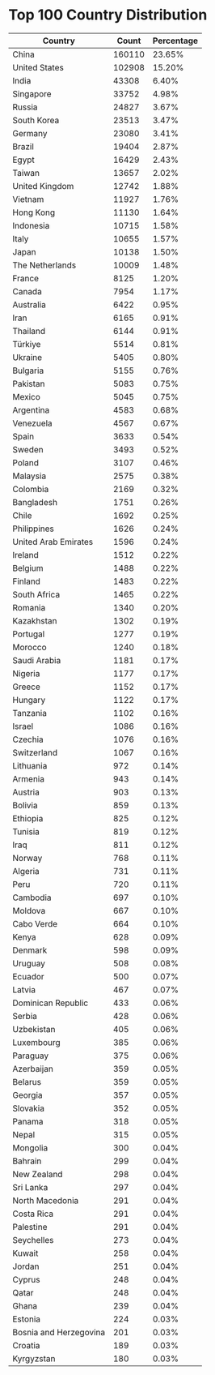 # Top 100 Country Distribution
| Country | Count | Percentage |
|----|----|----|
| China | 160110 | 23.65% |
| United States | 102908 | 15.20% |
| India | 43308 | 6.40% |
| Singapore | 33752 | 4.98% |
| Russia | 24827 | 3.67% |
| South Korea | 23513 | 3.47% |
| Germany | 23080 | 3.41% |
| Brazil | 19404 | 2.87% |
| Egypt | 16429 | 2.43% |
| Taiwan | 13657 | 2.02% |
| United Kingdom | 12742 | 1.88% |
| Vietnam | 11927 | 1.76% |
| Hong Kong | 11130 | 1.64% |
| Indonesia | 10715 | 1.58% |
| Italy | 10655 | 1.57% |
| Japan | 10138 | 1.50% |
| The Netherlands | 10009 | 1.48% |
| France | 8125 | 1.20% |
| Canada | 7954 | 1.17% |
| Australia | 6422 | 0.95% |
| Iran | 6165 | 0.91% |
| Thailand | 6144 | 0.91% |
| Türkiye | 5514 | 0.81% |
| Ukraine | 5405 | 0.80% |
| Bulgaria | 5155 | 0.76% |
| Pakistan | 5083 | 0.75% |
| Mexico | 5045 | 0.75% |
| Argentina | 4583 | 0.68% |
| Venezuela | 4567 | 0.67% |
| Spain | 3633 | 0.54% |
| Sweden | 3493 | 0.52% |
| Poland | 3107 | 0.46% |
| Malaysia | 2575 | 0.38% |
| Colombia | 2169 | 0.32% |
| Bangladesh | 1751 | 0.26% |
| Chile | 1692 | 0.25% |
| Philippines | 1626 | 0.24% |
| United Arab Emirates | 1596 | 0.24% |
| Ireland | 1512 | 0.22% |
| Belgium | 1488 | 0.22% |
| Finland | 1483 | 0.22% |
| South Africa | 1465 | 0.22% |
| Romania | 1340 | 0.20% |
| Kazakhstan | 1302 | 0.19% |
| Portugal | 1277 | 0.19% |
| Morocco | 1240 | 0.18% |
| Saudi Arabia | 1181 | 0.17% |
| Nigeria | 1177 | 0.17% |
| Greece | 1152 | 0.17% |
| Hungary | 1122 | 0.17% |
| Tanzania | 1102 | 0.16% |
| Israel | 1086 | 0.16% |
| Czechia | 1076 | 0.16% |
| Switzerland | 1067 | 0.16% |
| Lithuania | 972 | 0.14% |
| Armenia | 943 | 0.14% |
| Austria | 903 | 0.13% |
| Bolivia | 859 | 0.13% |
| Ethiopia | 825 | 0.12% |
| Tunisia | 819 | 0.12% |
| Iraq | 811 | 0.12% |
| Norway | 768 | 0.11% |
| Algeria | 731 | 0.11% |
| Peru | 720 | 0.11% |
| Cambodia | 697 | 0.10% |
| Moldova | 667 | 0.10% |
| Cabo Verde | 664 | 0.10% |
| Kenya | 628 | 0.09% |
| Denmark | 598 | 0.09% |
| Uruguay | 508 | 0.08% |
| Ecuador | 500 | 0.07% |
| Latvia | 467 | 0.07% |
| Dominican Republic | 433 | 0.06% |
| Serbia | 428 | 0.06% |
| Uzbekistan | 405 | 0.06% |
| Luxembourg | 385 | 0.06% |
| Paraguay | 375 | 0.06% |
| Azerbaijan | 359 | 0.05% |
| Belarus | 359 | 0.05% |
| Georgia | 357 | 0.05% |
| Slovakia | 352 | 0.05% |
| Panama | 318 | 0.05% |
| Nepal | 315 | 0.05% |
| Mongolia | 300 | 0.04% |
| Bahrain | 299 | 0.04% |
| New Zealand | 298 | 0.04% |
| Sri Lanka | 297 | 0.04% |
| North Macedonia | 291 | 0.04% |
| Costa Rica | 291 | 0.04% |
| Palestine | 291 | 0.04% |
| Seychelles | 273 | 0.04% |
| Kuwait | 258 | 0.04% |
| Jordan | 251 | 0.04% |
| Cyprus | 248 | 0.04% |
| Qatar | 248 | 0.04% |
| Ghana | 239 | 0.04% |
| Estonia | 224 | 0.03% |
| Bosnia and Herzegovina | 201 | 0.03% |
| Croatia | 189 | 0.03% |
| Kyrgyzstan | 180 | 0.03% |
